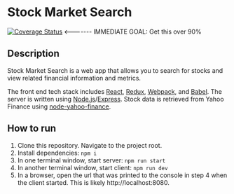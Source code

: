 # Stock Market Search 
[![Coverage Status](https://coveralls.io/repos/github/gregdardis/stock-market-search/badge.svg?branch=master)](https://coveralls.io/github/gregdardis/stock-market-search?branch=master) <------- IMMEDIATE GOAL: Get this over 90%
## Description

Stock Market Search is a web app that allows you to search for stocks and view related financial information and metrics.

The front end tech stack includes [React](https://github.com/facebook/react), [Redux](https://github.com/reactjs/redux), [Webpack](https://github.com/webpack/webpack), and [Babel](https://github.com/babel/babel). The server is written using [Node.js](https://github.com/nodejs/node)/[Express](https://github.com/expressjs/express). Stock data is retrieved from Yahoo Finance using [node-yahoo-finance](https://github.com/pilwon/node-yahoo-finance).

## How to run

1. Clone this repository.  Navigate to the project root.
2. Install dependencies: `npm i`
3. In one terminal window, start server: `npm run start`
4. In another terminal window, start client: `npm run dev`
5. In a browser, open the url that was printed to the console in step 4 when the client started.  This is likely http://localhost:8080.